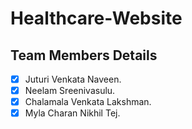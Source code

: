 # Healthcare-Website
## Team Members Details
- [X] Juturi Venkata Naveen.
- [X] Neelam Sreenivasulu.
- [X] Chalamala Venkata Lakshman.
- [X] Myla Charan Nikhil Tej.

